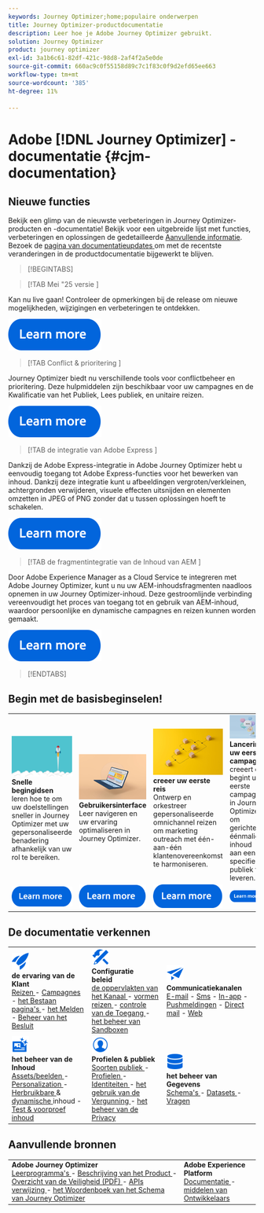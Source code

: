 ```yaml
---
keywords: Journey Optimizer;home;populaire onderwerpen
title: Journey Optimizer-productdocumentatie
description: Leer hoe je Adobe Journey Optimizer gebruikt.
solution: Journey Optimizer
product: journey optimizer
exl-id: 3a1b6c61-82df-421c-98d8-2af4f2a5e0de
source-git-commit: 660ac9c0f55158d89c7c1f83c0f9d2efd65ee663
workflow-type: tm+mt
source-wordcount: '385'
ht-degree: 11%

---
```


# Adobe [!DNL Journey Optimizer] -documentatie {#cjm-documentation}

## Nieuwe functies

Bekijk een glimp van de nieuwste verbeteringen in Journey Optimizer-producten en -documentatie! Bekijk voor een uitgebreide lijst met functies, verbeteringen en oplossingen de gedetailleerde [Aanvullende informatie](using/rn/release-notes.md). Bezoek de [ pagina van documentatieupdates ](using/rn/documentation-updates.md) om met de recentste veranderingen in de productdocumentatie bijgewerkt te blijven.

>[!BEGINTABS]

>[!TAB  Mei &quot;25 versie ]

Kan nu live gaan! Controleer de opmerkingen bij de release om nieuwe mogelijkheden, wijzigingen en verbeteringen te ontdekken.

[![ leer meer ](using/assets/do-not-localize/learn-more-button.svg)](using/rn/release-notes.md)

>[!TAB  Conflict &amp; prioritering ]

Journey Optimizer biedt nu verschillende tools voor conflictbeheer en prioritering. Deze hulpmiddelen zijn beschikbaar voor uw campagnes en de Kwalificatie van het Publiek, Lees publiek, en unitaire reizen.

[![ leer meer ](using/assets/do-not-localize/learn-more-button.svg)](using/conflict-prioritization/gs-conflict-prioritization.md)

>[!TAB  de integratie van Adobe Express ]

Dankzij de Adobe Express-integratie in Adobe Journey Optimizer hebt u eenvoudig toegang tot Adobe Express-functies voor het bewerken van inhoud. Dankzij deze integratie kunt u afbeeldingen vergroten/verkleinen, achtergronden verwijderen, visuele effecten uitsnijden en elementen omzetten in JPEG of PNG zonder dat u tussen oplossingen hoeft te schakelen.

[![ leer meer ](using/assets/do-not-localize/learn-more-button.svg)](using/integrations/express.md)

<!--
>[!TAB AI Assistant]

Immerse yourself in a hands-on experience with our [AI Assistant](../help/using/content-management/gs-generative.md) live feature preview, designed to let you explore its features firsthand and fully understand its capabilities.

[![learn more](using/assets/do-not-localize/try-it-button.svg)](https://experienceleague.adobe.com/en/apps/journey-optimizer/ai-assistant-content-accelerator){target="_blank"}-->

>[!TAB  de fragmentintegratie van de Inhoud van AEM ]

Door Adobe Experience Manager as a Cloud Service te integreren met Adobe Journey Optimizer, kunt u nu uw AEM-inhoudsfragmenten naadloos opnemen in uw Journey Optimizer-inhoud. Deze gestroomlijnde verbinding vereenvoudigt het proces van toegang tot en gebruik van AEM-inhoud, waardoor persoonlijke en dynamische campagnes en reizen kunnen worden gemaakt.

[![ leer meer ](using/assets/do-not-localize/learn-more-button.svg)](using/integrations/aem-fragments.md)


>[!ENDTABS]

## Begin met de basisbeginselen!

<table style="table-layout:fixed">
  <tr style="border: 0;">
    <td>
    <a href="using/start/quick-start.md"><img src="using/assets/do-not-localize/start-quick.png"></a>
    <div><strong> Snelle begingidsen </strong><br/> leren hoe te om uw doelstellingen sneller in Journey Optimizer met uw gepersonaliseerde benadering afhankelijk van uw rol te bereiken.</div>
    </td>
    <td>
    <a href="using/start/user-interface.md"><img src="using/assets/do-not-localize/start-interface.jpeg"></a>
    <div><strong>Gebruikersinterface</strong><br/>Leer navigeren en uw ervaring optimaliseren in Journey Optimizer.</div>
    </td>
    <td>
    <a href="using/building-journeys/journey-gs.md"><img src="using/assets/do-not-localize/start-journey.jpeg"></a>
    <div><strong> creeer uw eerste reis </strong><br/> Ontwerp en orkestreer gepersonaliseerde omnichannel reizen om marketing outreach met één-aan-één klantenovereenkomst te harmoniseren. 
    </div>
    </td>
    <td>
    <a href="using/campaigns/create-campaign.md"><img src="using/assets/do-not-localize/start-campaign.jpeg"></a>
    <div><strong> Lancering uw eerste campagne </strong><br/> creeert en begint uw eerste campagne in Journey Optimizer om gerichte, éénmalige inhoud aan een specifiek publiek te leveren.</div>
    </td>
  </tr>
  <tr style="border: 0;">
    <td align="center"><a href="using/start/quick-start.md"><img src="using/assets/do-not-localize/learn-more-button.svg"></a></td>
    <td align="center"><a href="using/start/user-interface.md"><img src="using/assets/do-not-localize/learn-more-button.svg"></a></td>
    <td align="center"><a href="using/building-journeys/journey-gs.md"><img src="using/assets/do-not-localize/learn-more-button.svg"></a></td>
    <td align="center"><a href="using/campaigns/create-campaign.md"><img src="using/assets/do-not-localize/learn-more-button.svg"></a></td>
    </tr>
</table>

## De documentatie verkennen

<table style="table-layout:auto">
  <tr style="border: 0;">
    <td>
      <img src="using/assets/do-not-localize/icon-quick-start.svg" width="35px"><br/>
      <strong> de ervaring van de Klant </strong><br/> <a href="using/building-journeys/journey.md"> Reizen </a> - <a href="using/campaigns/get-started-with-campaigns.md"> Campagnes </a> - <a href="using/landing-pages/get-started-lp.md"> het Bestaan pagina's </a> - <a href="using/reports/live-report.md"> het Melden </a> - <a href="using/offers/get-started/starting-offer-decisioning.md"> Beheer van het Besluit </a>
    </td>
    <td>
      <img src="using/assets/do-not-localize/icon-configure.svg" width="35px"><br/>
      <strong> Configuratie <br/> beleid </strong><br/> <a href="using/configuration/channel-surfaces.md"> de oppervlakten van het Kanaal </a> - <a href="using/configuration/about-data-sources-events-actions.md"> vormen reizen </a> - <a href="using/administration/permissions-overview.md"> controle van de Toegang </a> - <a href="using/administration/sandboxes.md"> het beheer van Sandboxen </a>
    </td>
    <td>
      <img src="using/assets/do-not-localize/icon-campaign.svg" width="35px"><br/>
      <strong>Communicatiekanalen</strong><br/><a href="using/email/get-started-email.md">E-mail</a> - <a href="using/sms/get-started-sms.md">Sms</a> - <a href="using/in-app/get-started-in-app.md">In-app</a> - <a href="using/push/get-started-push.md">Pushmeldingen</a> - <a href="using/direct-mail/get-started-direct-mail.md">Direct mail</a> - <a href="using/web/get-started-web.md">Web</a>
    </td>
  </tr>
  <tr style="border: 0;">
    <td>
      <img src="using/assets/do-not-localize/icon-content.svg" width="35px"><br/>
      <strong> het beheer van de Inhoud </strong><br/> <a href="using/integrations/assets.md"> Assets/beelden </a> - <a href="using/personalization/personalize.md"> Personalization </a> - <a href="using/content-management/content-templates.md"> Herbruikbare </a> &amp; <a href="using/personalization/dynamic-content.md"> dynamische </a> inhoud - <a href="using/content-management/preview-test.md"> Test &amp; voorproef inhoud </a>
    </td>
    <td>
      <img src="using/assets/do-not-localize/icon_profile-audience.svg" width="35px"><br/>
      <strong> Profielen &amp; publiek </strong><br/> <a href="using/audience/about-audiences.md"> Soorten publiek </a> - <a href="using/audience/get-started-profiles.md"> Profielen </a> - <a href="using/audience/get-started-identity.md"> Identiteiten </a> - <a href="using/audience/license-usage.md"> het gebruik van de Vergunning </a> - <a href="using/privacy/get-started-privacy.md"> het beheer van de Privacy </a>
    </td>
    <td>
      <img src="using/assets/do-not-localize/icon-data.svg" width="35px"><br/>
      <strong> het beheer van Gegevens </strong><br/> <a href="using/data/get-started-schemas.md"> Schema's </a> - <a href="using/data/get-started-datasets.md"> Datasets </a> - <a href="using/data/get-started-queries.md"> Vragen </a>
    </td>
  </tr>
</table>

## Aanvullende bronnen

<table style="table-layout:fixed"><tr style="border: 0;">
<td><strong> Adobe Journey Optimizer </strong><br/>
<a href="https://experienceleague.adobe.com/docs/journey-optimizer-learn/tutorials/overview.html" target="_blank"> Leerprogramma's </a> - <a href="https://helpx.adobe.com/legal/product-descriptions/adobe-journey-optimizer.html" target="_blank"> Beschrijving van het Product </a> - <a href="https://www.adobe.com/content/dam/cc/en/security/pdfs/AJO_SecurityOverview.pdf" target="_blank"> Overzicht van de Veiligheid (PDF) </a> - <a href="https://developer.adobe.com/journey-optimizer-apis/" target="_blank"> APIs verwijzing </a> - <a href="https://experienceleague.adobe.com/tools/ajo-schemas/schema-dictionary.html" target="_blank"> het Woordenboek van het Schema van Journey Optimizer </a>

</td>
<td><strong> Adobe Experience Platform </strong><br/>
<a href="https://experienceleague.adobe.com/docs/experience-platform/landing/home.html" target="_blank"> Documentatie </a> - <a href="https://www.adobe.com/nl/experience-platform/documentation-and-developer-resources.html" target="_blank"> middelen van Ontwikkelaars </a>
</td>
</tr></table>

<!--table style="table-layout:auto"><tr style="border: 0;"><td><img src="using/assets/do-not-localize/newsletter.png"></td><td>
<b>Stay informed and elevate your Adobe Journey Optimizer experience!</b><br/>Sign up for our quarterly newsletter. Gain exclusive access to the latest product updates, captivating stories, real-world use cases, valuable tips, and more – all delivered directly to your inbox every quarter. <a href="https://www.adobe.com/subscription/Adobe_Journey_Optimizer_NL.html">Sign up today!</a></td></tr></table-->
